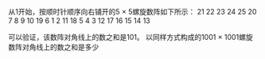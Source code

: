 从1开始，按顺时针顺序向右铺开的5 × 5螺旋数阵如下所示：
21 22 23 24 25
20 7  8  9  10
19 6  1  2  11
18 5  4  3  12
17 16 15 14 13

可以验证，该数阵对角线上的数之和是101。
以同样方式构成的1001 × 1001螺旋数阵对角线上的数之和是多少